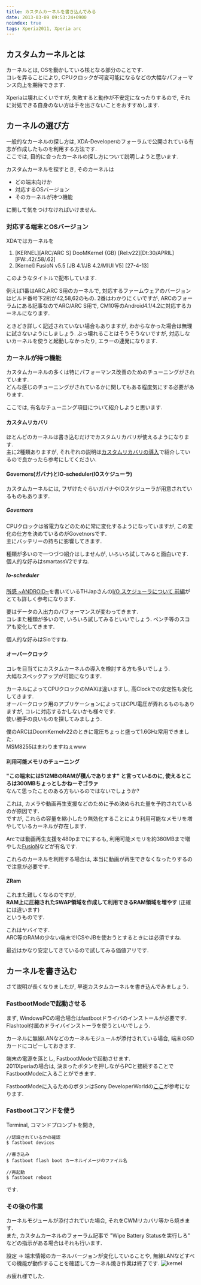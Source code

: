 ```yaml
---
title: カスタムカーネルを書き込んでみる
date: 2013-03-09 09:53:24+0900
noindex: true
tags: Xperia2011, Xperia arc
---
```


## カスタムカーネルとは

カーネルとは, OSを動かしている核となる部分のことです.  
コレを弄ることにより, CPUクロックが可変可能になるなどの大幅なパフォーマンス向上を期待できます.

Xperiaは壊れにくいですが, 失敗すると動作が不安定になったりするので, それに対処できる自身のない方は手を出さないことをおすすめします.

## カーネルの選び方

一般的なカーネルの探し方は, XDA-Developerのフォーラムで公開されている有志が作成したものを利用する方法です.  
ここでは, 目的に合ったカーネルの探し方について説明しようと思います.

カスタムカーネルを探すとき, そのカーネルは

* どの端末向けか
* 対応するOSバージョン
* そのカーネルが持つ機能

に関して気をつけなければいけません.

### 対応する端末とOSバージョン

XDAではカーネルを

1. [KERNEL][ARC/ARC S] DooMKernel {GB} [Rel:v22][Dt:30/APRIL][FW:.42/.58/.62]
2. [Kernel] FusioN v5.5 [JB 4.1/JB 4.2/MIUI V5] [27-4-13]

このようなタイトルで配布しています.

例えば1番はARC,ARC S用のカーネルで, 対応するファームウェアのバージョンはビルド番号下2桁が42,58,62のもの.
2番はわかりにくいですが, ARCのフォーラムにある記事なのでARC/ARC S用で, CM10等のAndroid4.1/4.2に対応するカーネルになります.

ときどき詳しく記述されていない場合もありますが, わからなかった場合は無理に試さないようにしましょう.
ぶっ壊れることはそうそうないですが, 対応しないカーネルを使うと起動しなかったり, エラーの連発になります.

### カーネルが持つ機能

カスタムカーネルの多くは特にパフォーマンス改善のためのチューニングがされています.  
どんな感じのチューニングがされているかに関してもある程度気にする必要があります.

ここでは, 有名なチューニング項目について紹介しようと思います.

#### カスタムリカバリ

ほとんどのカーネルは書き込むだけでカスタムリカバリが使えるようになります.  
主に2種類ありますが, それぞれの説明は[カスタムリカバリの導入](/entry/2013/01/08/Xperia2011_Flash_Custom_Recovery/)で紹介しているので良かったら参考にしてください.

#### Governors(ガバナ)とIO-scheduler(IOスケジューラ)

カスタムカーネルには, フザけたぐらいガバナやIOスケジューラが用意されているものもあります.

##### Governors

CPUクロックは省電力などのために常に変化するようになっていますが, この変化の仕方を決めているのがGovetnorsです.  
主にバッテリーの持ちに影響してきます.

種類が多いので一つづつ紹介はしませんが, いろいろ試してみると面白いです.  
個人的な好みはsmartassV2ですね.

##### Io-scheduler

[所感 ~ANDROID~](http://thjap.org/)を書いているTHJapさんの[I/O スケジューラについて 前編](http://thjap.org/android/88.html)がとても詳しく参考になります.

要はデータの入出力のパフォーマンスが変わってきます.  
コレまた種類が多いので, いろいろ試してみるといいでしょう. ベンチ等のスコアも変化してきます.

個人的な好みはSioですね.

#### オーバークロック

コレを目当てにカスタムカーネルの導入を検討する方も多いでしょう.  
大幅なスペックアップが可能になります.

カーネルによってCPUクロックのMAXは違いますし, 高Clockでの安定性も変化してきます.  
オーバークロック用のアプリケーションによってはCPU電圧が弄れるものもありますが, コレに対応するかしないかも様々です.  
使い勝手の良いものを探してみましょう.

僕のARCはDoomKernelv22のときに電圧ちょっと盛って1.6GHz常用できました.  
MSM8255はまわりますねぇwww

#### 利用可能メモリのチューニング

**"この端末には512MBのRAMが積んであります" と言っているのに, 使えるところは300MBちょっとしかねーぞゴラァ**  
なんて思ったことのある方もいるのではないでしょうか?

これは, カメラや動画再生支援などのために予め決められた量を予約されているのが原因です.  
ですが, これらの容量を縮小したり無効化することにより利用可能なメモリを増やしているカーネルが存在します.

Arcでは動画再生支援を480pまでにするも, 利用可能メモリを約380MBまで増やした[FusioN](http://forum.xda-developers.com/showthread.php?t=1926299)などが有名です.

これらのカーネルを利用する場合は, 本当に動画が再生できなくなったりするので注意が必要です.

#### ZRam

これまた難しくなるのですが,  
**RAM上に圧縮されたSWAP領域を作成して利用できるRAM領域を増やす** (正確には違います)  
というものです.

これはヤバイです.  
ARC等のRAMの少ない端末でICSやJBを使おうとするときには必須ですね.

最近はかなり安定してきているので試してみる価値アリです.

## カーネルを書き込む

さて説明が長くなりましたが, 早速カスタムカーネルを書き込んでみましょう.

### FastbootModeで起動させる

まず, WindowsPCの場合場合はfastbootドライバのインストールが必要です.  
Flashtool付属のドライバインストーラを使うといいでしょう.

カーネルに無線LANなどのカーネルモジュールが添付されている場合, 端末のSDカードにコピーしておきます.

端末の電源を落とし, FastbootModeで起動させます.  
2011Xperiaの場合は, 決まったボタンを押しながらPCと接続することでFastbootModeに入ることができます.

FastbootModeに入るためのボタンはSony DeveloperWorldの[ここ](http://developer.sonymobile.com/unlockbootloader/)が参考になります.

### Fastbootコマンドを使う

Terminal, コマンドプロンプトを開き,

```
//認識されているかの確認
$ fastboot devices

//書き込み
$ fastboot flash boot カーネルイメージのファイル名

//再起動
$ fastboot reboot
```

です.

### その後の作業

カーネルモジュールが添付されていた場合, それをCWMリカバリ等から焼きます.  
また, カスタムカーネルのフォーラム記事で "Wipe Battery Statusを実行しろ" などの指示がある場合はそれも行います.

設定 -> 端末情報のカーネルバージョンが変化していることや, 無線LANなどすべての機能が動作することを確認してカーネル焼き作業は終了です.
![kernel](https://lh5.googleusercontent.com/-QTB_lGPpfRA/UhqnAWclbsI/AAAAAAAAChs/fImgXGNsvRY/s640/screenshot_2013-08-26_0946.png)

お疲れ様でした.
